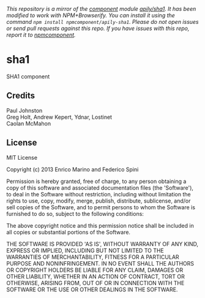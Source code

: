 *This repository is a mirror of the [component](http://component.io) module [apily/sha1](http://github.com/apily/sha1). It has been modified to work with NPM+Browserify. You can install it using the command `npm install npmcomponent/apily-sha1`. Please do not open issues or send pull requests against this repo. If you have issues with this repo, report it to [npmcomponent](https://github.com/airportyh/npmcomponent).*
# sha1

SHA1 component


## Credits

Paul Johnston  
Greg Holt, Andrew Kepert, Ydnar, Lostinet  
Caolan McMahon

## License

MIT License

Copyright (c) 2013 Enrico Marino and Federico Spini

Permission is hereby granted, free of charge, to any person obtaining a copy of this software and associated documentation files (the 'Software'), to deal in the Software without restriction, including without limitation the rights to use, copy, modify, merge, publish, distribute, sublicense, and/or sell copies of the Software, and to permit persons to whom the Software is furnished to do so, subject to the following conditions:

The above copyright notice and this permission notice shall be included in all copies or substantial portions of the Software.

THE SOFTWARE IS PROVIDED 'AS IS', WITHOUT WARRANTY OF ANY KIND, EXPRESS OR IMPLIED, INCLUDING BUT NOT LIMITED TO THE WARRANTIES OF MERCHANTABILITY, FITNESS FOR A PARTICULAR PURPOSE AND NONINFRINGEMENT. IN NO EVENT SHALL THE AUTHORS OR COPYRIGHT HOLDERS BE LIABLE FOR ANY CLAIM, DAMAGES OR OTHER LIABILITY, WHETHER IN AN ACTION OF CONTRACT, TORT OR OTHERWISE, ARISING FROM, OUT OF OR IN CONNECTION WITH THE SOFTWARE OR THE USE OR OTHER DEALINGS IN THE SOFTWARE.
